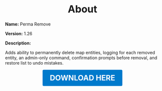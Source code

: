 <h1 style="text-align:center; font-size:2rem; font-weight:bold;">About</h1>

**Name:**
Perma Remove

**Version:**
1.26

**Description:**

Adds ability to permanently delete map entities, logging for each removed entity, an admin-only command, confirmation prompts before removal, and restore list to undo mistakes.




<p align="center"><a href="https://github.com/LiliaFramework/Modules/raw/refs/heads/gh-pages/permaremove.zip" style="display:inline-block;padding:12px 24px;font-size:1.5rem;font-weight:bold;text-decoration:none;color:#fff;background-color:var(--md-primary-fg-color,#007acc);border-radius:4px;">DOWNLOAD HERE</a></p>